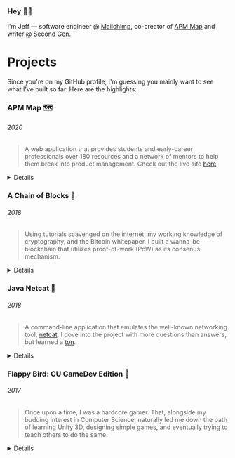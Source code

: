 ### Hey 👋🏼

I'm Jeff — software engineer @ [Mailchimp](https://mailchimp.com/andco/), co-creator of [APM Map](https://apmmap.co) and writer @ [Second Gen](https://secondgen.substack.com/welcome).


# Projects

Since you're on my GitHub profile, I'm guessing you mainly want to see what I've built so far. Here are the highlights:

### APM Map 🗺️
###### 2020

> A web application that provides students and early-career professionals over 180 resources and a network of mentors to help them break into product management. Check out the live site [here](https://apmmap.co).


<details>
<br> 
  
  **Repository**: [apm-map/apm-map](https://github.com/apm-map/apm-map) <br>
  
  <p align="center">
    <a href="https://apmmap.co">
      <img width="800" height="350" src="./apm.svg">
    </a>
  </p>
  
</details>

### A Chain of Blocks 🔗
###### 2018

> Using tutorials scavenged on the internet, my working knowledge of cryptography, and the Bitcoin whitepaper, I built a wanna-be blockchain that utilizes proof-of-work (PoW) as its consenus mechanism.


<details>
<br> 
 
  **Repository**: [jf2978/java-blockchain](https://github.com/jf2978/java-blockchain) <br>
  
  <p align="center">
  <img src="./blockchain-demo.svg">
</p>

</details>

### Java Netcat 💬
###### 2018

> A command-line application that emulates the well-known networking tool, [netcat](https://en.wikipedia.org/wiki/Netcat). I dove into the project with more questions than answers, but learned a [ton](https://github.com/jf2978/Java-Netcat/blob/master/sockets.notes).

<details>
<br> 
   
  **Repository**: [jf2978/java-netcat](https://github.com/jf2978/Java-Netcat) <br>
 
###### "Server"
    
<p align="center">
  <img src="./nc-server-demo.svg">
</p>

###### "Client"
    
<p align="center">
  <img src="./nc-client-demo.svg">
</p>

</details>

### Flappy Bird: CU GameDev Edition 🐤
###### 2017

> Once upon a time, I was a hardcore gamer. That, alongside my budding interest in Computer Science, naturally led me down the path of learning Unity 3D, designing simple games, and eventually trying to teach others to do the same.

<details>
<br> 
 
  **Repository**: [jf2978/flappy-bird-clone](https://github.com/jf2978/flappy-bird-clone) <br>
  <p align="center">
    <a href="https://github.com/jf2978/flappy-bird-clone">
      <img width="600" height="350" src="./flappy.png">
    </a>
  </p>
  
  [Play the game here](https://jf2978.itch.io/flappy-bird)!
  
</details>


